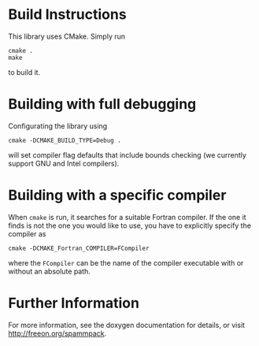 # Build Instructions

This library uses CMake. Simply run

~~~~~
cmake .
make
~~~~~

to build it.

# Building with full debugging

Configurating the library using

~~~
cmake -DCMAKE_BUILD_TYPE=Debug .
~~~

will set compiler flag defaults that include bounds checking (we currently
support GNU and Intel compilers).

# Building with a specific compiler

When `cmake` is run, it searches for a suitable Fortran compiler. If the one
it finds is not the one you would like to use, you have to explicitly specify
the compiler as

~~~
cmake -DCMAKE_Fortran_COMPILER=FCompiler
~~~

where the `FCompiler` can be the name of the compiler executable with or
without an absolute path.

# Further Information

For more information, see the doxygen documentation for details, or visit
http://freeon.org/spammpack.
